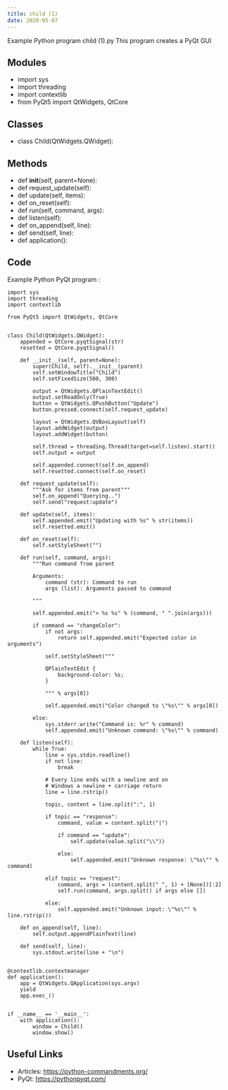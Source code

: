 ```yaml
---
title: child (1)
date: 2020-05-07
---
```

Example Python program child (1).py
This program creates a PyQt GUI

## Modules

* import sys
* import threading
* import contextlib
* from PyQt5 import QtWidgets, QtCore

## Classes

* class Child(QtWidgets.QWidget):

## Methods

* def __init__(self, parent=None):
* def request_update(self):
* def update(self, items):
* def on_reset(self):
* def run(self, command, args):
* def listen(self):
* def on_append(self, line):
* def send(self, line):
* def application():

## Code

Example Python PyQt program :

    import sys
    import threading
    import contextlib
    
    from PyQt5 import QtWidgets, QtCore
    
    
    class Child(QtWidgets.QWidget):
        appended = QtCore.pyqtSignal(str)
        resetted = QtCore.pyqtSignal()
    
        def __init__(self, parent=None):
            super(Child, self).__init__(parent)
            self.setWindowTitle("Child")
            self.setFixedSize(500, 300)
    
            output = QtWidgets.QPlainTextEdit()
            output.setReadOnly(True)
            button = QtWidgets.QPushButton("Update")
            button.pressed.connect(self.request_update)
    
            layout = QtWidgets.QVBoxLayout(self)
            layout.addWidget(output)
            layout.addWidget(button)
    
            self.thread = threading.Thread(target=self.listen).start()
            self.output = output
    
            self.appended.connect(self.on_append)
            self.resetted.connect(self.on_reset)
    
        def request_update(self):
            """Ask for items from parent"""
            self.on_append("Querying..")
            self.send("request:update")
    
        def update(self, items):
            self.appended.emit("Updating with %s" % str(items))
            self.resetted.emit()
    
        def on_reset(self):
            self.setStyleSheet("")
    
        def run(self, command, args):
            """Run command from parent
    
            Arguments:
                command (str): Command to run
                args (list): Arguments passed to command
    
            """
    
            self.appended.emit("> %s %s" % (command, " ".join(args)))
    
            if command == "changeColor":
                if not args:
                    return self.appended.emit("Expected color in arguments")
    
                self.setStyleSheet("""
    
                QPlainTextEdit {
                    background-color: %s;
                }
    
                """ % args[0])
    
                self.appended.emit("Color changed to \"%s\"" % args[0])
    
            else:
                sys.stderr.write("Command is: %r" % command)
                self.appended.emit("Unknown command: \"%s\"" % command)
    
        def listen(self):
            while True:
                line = sys.stdin.readline()
                if not line:
                    break
    
                # Every line ends with a newline and on
                # Windows a newline + carriage return
                line = line.rstrip()
    
                topic, content = line.split(":", 1)
    
                if topic == "response":
                    command, value = content.split("|")
    
                    if command == "update":
                        self.update(value.split("\\"))
    
                    else:
                        self.appended.emit("Unknown response: \"%s\"" % command)
    
                elif topic == "request":
                    command, args = (content.split(" ", 1) + [None])[:2]
                    self.run(command, args.split() if args else [])
    
                else:
                    self.appended.emit("Unknown input: \"%s\"" % line.rstrip())
    
        def on_append(self, line):
            self.output.appendPlainText(line)
    
        def send(self, line):
            sys.stdout.write(line + "\n")
    
    
    @contextlib.contextmanager
    def application():
        app = QtWidgets.QApplication(sys.argv)
        yield
        app.exec_()
    
    
    if __name__ == '__main__':
        with application():
            window = Child()
            window.show()
    

## Useful Links

- Articles: https://python-commandments.org/
- PyQt: https://pythonpyqt.com/
